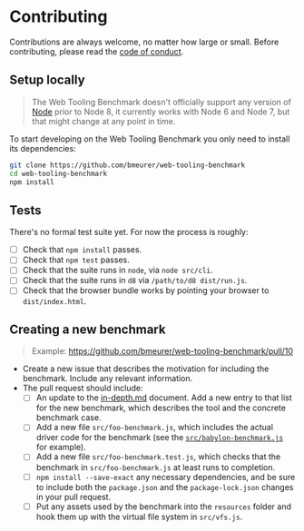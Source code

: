 # Contributing

Contributions are always welcome, no matter how large or small. Before
contributing, please read the
[code of conduct](https://github.com/bmeurer/web-tooling-benchmark/blob/master/CODE_OF_CONDUCT.md).

## Setup locally

> The Web Tooling Benchmark doesn't officially support any version of [Node](https://www.nodejs.org) prior to Node 8, it currently works with Node 6 and Node 7, but that might change at any point in time.

To start developing on the Web Tooling Benchmark you only need to install its dependencies:

```bash
git clone https://github.com/bmeurer/web-tooling-benchmark
cd web-tooling-benchmark
npm install
```

## Tests

There's no formal test suite yet. For now the process is roughly:

- [ ] Check that `npm install` passes.
- [ ] Check that `npm test` passes.
- [ ] Check that the suite runs in `node`, via `node src/cli`.
- [ ] Check that the suite runs in `d8` via `/path/to/d8 dist/run.js`.
- [ ] Check that the browser bundle works by pointing your browser to `dist/index.html`.

## Creating a new benchmark

> Example: https://github.com/bmeurer/web-tooling-benchmark/pull/10

- Create a new issue that describes the motivation for including the benchmark. Include any relevant information.
- The pull request should include:
  - [ ] An update to the [in-depth.md](https://github.com/bmeurer/web-tooling-benchmark/blob/master/docs/in-depth.md) document. Add a new entry to that list for the new benchmark, which describes the tool and the concrete benchmark case.
  - [ ] Add a new file `src/foo-benchmark.js`, which includes the actual driver code for the benchmark (see the [`src/babylon-benchmark.js`](https://github.com/bmeurer/web-tooling-benchmark/blob/master/src/babylon-benchmark.js) for example).
  - [ ] Add a new file `src/foo-benchmark.test.js`, which checks that the benchmark in `src/foo-benchmark.js` at least runs to completion.
  - [ ] `npm install --save-exact` any necessary dependencies, and be sure to include both the `package.json` and the `package-lock.json` changes in your pull request.
  - [ ] Put any assets used by the benchmark into the `resources` folder and hook them up with the virtual file system in `src/vfs.js`.
